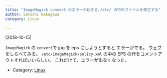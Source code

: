 ```yaml
---
title: "ImageMagick convert のエラーが起きる;/etc/ の中のファイルを修正する"
author: Satoshi Nakagawa
category: Linux

---
```


[2018-10-15]  
 
 `ImageMagick` の
`convert`で jpg を eps にしようとすると
 エラーがでる。
ウェブをしらべてみる。
`/etc/ImageMagick/policy.xml` の中の
EPS の行をコメントアウトすればいいらしい。
これだけで、エラーが出なくなった。

- Category: [Linux](categories.html#Linux)

